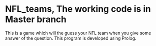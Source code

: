 # NFL_teams, The working code is in Master branch
This is a game which will the guess your NFL team when you give some answer of the question. This program is developed using Prolog.

